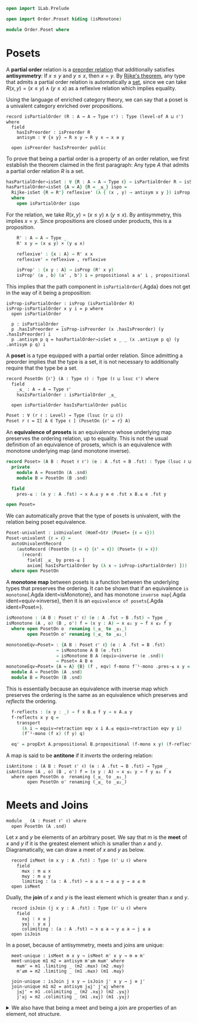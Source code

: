 ```agda
open import 1Lab.Prelude

open import Order.Proset hiding (isMonotone)

module Order.Poset where
```

<!--
```agda
private variable
  ℓ ℓ' : Level
  A : Type ℓ
  R : A → A → Type ℓ
```
-->

# Posets

A **partial order** relation is a [preorder relation] that additionally
satisfies **antisymmetry**: If $x \le y$ and $y \le x$, then $x = y$. By
[Rijke's theorem], any type that admits a partial order relation is
automatically a [set], since we can take $R(x, y) = (x \le y) \land (y
\le x)$ as a reflexive relation which implies equality.

Using the language of enriched category theory, we can say that a poset
is a univalent category enriched over propositions.

[preorder relation]: 1Lab.Proset.html#isPreorder
[Rijke's theorem]: 1Lab.HLevel.Sets.html#Rijke-isSet
[set]: 1Lab.HLevel.html#isSet

```
record isPartialOrder (R : A → A → Type ℓ') : Type (level-of A ⊔ ℓ') where
  field
    hasIsPreorder : isPreorder R
    antisym : ∀ {x y} → R x y → R y x → x ≡ y
  
  open isPreorder hasIsPreorder public
```

To prove that being a partial order is a property of an order relation,
we first establish the theorem claimed in the first paragraph: Any type
$A$ that admits a partial order relation $R$ is a set.

```agda
hasPartialOrder→isSet : ∀ {R : A → A → Type ℓ} → isPartialOrder R → isSet A
hasPartialOrder→isSet {A = A} {R = _≤_} ispo =
  Rijke-isSet {R = R'} reflexive' (λ { (x , y) → antisym x y }) isProp'
  where
    open isPartialOrder ispo
```

For the relation, we take $R(x, y) = (x \le y) \land (y \le x)$. By
antisymmetry, this implies $x = y$. Since propositions are closed under
products, this is a proposition.

```agda
    R' : A → A → Type _
    R' x y = (x ≤ y) × (y ≤ x)

    reflexive' : {x : A} → R' x x
    reflexive' = reflexive , reflexive

    isProp' : {x y : A} → isProp (R' x y)
    isProp' (a , b) (a' , b') i = propositional a a' i , propositional b b' i
```

This implies that the path component in `isPartialOrder`{.Agda} does not
get in the way of it being a proposition:

```
isProp-isPartialOrder : isProp (isPartialOrder R)
isProp-isPartialOrder x y i = p where
  open isPartialOrder

  p : isPartialOrder _
  p .hasIsPreorder = isProp-isPreorder (x .hasIsPreorder) (y .hasIsPreorder) i
  p .antisym p q = hasPartialOrder→isSet x _ _ (x .antisym p q) (y .antisym p q) i
```

A **poset** is a type equipped with a partial order relation. Since
admitting a preorder implies that the type is a set, it is not necessary
to additionally require that the type be a set.

```
record PosetOn {ℓ'} (A : Type ℓ) : Type (ℓ ⊔ lsuc ℓ') where
  field
    _≤_ : A → A → Type ℓ'
    hasIsPartialOrder : isPartialOrder _≤_

  open isPartialOrder hasIsPartialOrder public

Poset : ∀ (r ℓ : Level) → Type (lsuc (r ⊔ ℓ))
Poset r ℓ = Σ[ A ∈ Type ℓ ] (PosetOn {ℓ' = r} A)
```

An **equivalence of prosets** is an equivalence whose underlying map
preserves the ordering relation, up to equality. This is not the usual
definition of an equivalence of prosets, which is an equivalence with
monotone underlying map (and monotone inverse).

```agda
record Poset≃ (A B : Poset ℓ ℓ') (e : A .fst ≃ B .fst) : Type (lsuc ℓ ⊔ ℓ') where
  private
    module A = PosetOn (A .snd)
    module B = PosetOn (B .snd)

  field
    pres-≤ : (x y : A .fst) → x A.≤ y ≡ e .fst x B.≤ e .fst y

open Poset≃
```

We can automatically prove that the type of posets is univalent, with
the relation being poset equivalence.

```agda
Poset-univalent : isUnivalent (HomT→Str (Poset≃ {ℓ = ℓ}))
Poset-univalent {ℓ = ℓ} = 
  autoUnivalentRecord
    (autoRecord (PosetOn {ℓ = ℓ} {ℓ' = ℓ}) (Poset≃ {ℓ = ℓ})
      (record:
        field[ _≤_ by pres-≤ ]
        axiom[ hasIsPartialOrder by (λ x → isProp-isPartialOrder) ]))
  where open PosetOn
```

A **monotone map** between posets is a function between the underlying
types that preserves the ordering. It can be shown that if an
equivalence `is monotone`{.Agda ident=isMonotone}, and has monotone
`inverse map`{.Agda ident=equiv→inverse}, then it is an `equivalence of
posets`{.Agda ident=Poset≃}.

```agda
isMonotone : (A B : Poset ℓ' ℓ) (e : A .fst → B .fst) → Type _
isMonotone (A , o) (B , o') f = (x y : A) → x ≤₁ y → f x ≤₂ f y
  where open PosetOn o  renaming (_≤_ to _≤₁_)
        open PosetOn o' renaming (_≤_ to _≤₂_)

monotoneEqv→Poset≃ : {A B : Poset ℓ' ℓ} (e : A .fst ≃ B .fst)
                   → isMonotone A B (e .fst)
                   → isMonotone B A (equiv→inverse (e .snd))
                   → Poset≃ A B e
monotoneEqv→Poset≃ {A = A} {B} (f , eqv) f-mono f¯¹-mono .pres-≤ x y = ua eq' where
  module A = PosetOn (A .snd)
  module B = PosetOn (B .snd)
```

This is essentially because an equivalence with inverse map which
preserves the ordering is the same as an equivalence which preserves and
_reflects_ the ordering.

```agda
  f-reflects : (x y : _) → f x B.≤ f y → x A.≤ y
  f-reflects x y q =
    transport
      (λ i → equiv→retraction eqv x i A.≤ equiv→retraction eqv y i)
      (f¯¹-mono (f x) (f y) q)

  eq' = propExt A.propositional B.propositional (f-mono x y) (f-reflects x y)
```

A map is said to be **antitone** if it _inverts_ the ordering relation:

```
isAntitone : (A B : Poset ℓ' ℓ) (e : A .fst → B .fst) → Type _
isAntitone (A , o) (B , o') f = (x y : A) → x ≤₁ y → f y ≤₂ f x
  where open PosetOn o  renaming (_≤_ to _≤₁_)
        open PosetOn o' renaming (_≤_ to _≤₂_)
```

# Meets and Joins

```
module _ (A : Poset ℓ' ℓ) where
  open PosetOn (A .snd)
```

Let $x$ and $y$ be elements of an arbitrary poset. We say that m is the
**meet** of $x$ and $y$ if it is the greatest element which is smaller
than $x$ and $y$. Diagramatically, we can draw a meet of $x$ and $y$ as
below.

```
  record isMeet (m x y : A .fst) : Type (ℓ' ⊔ ℓ) where
    field
      m≤x : m ≤ x
      m≤y : m ≤ y
      limiting : (a : A .fst) → a ≤ x → a ≤ y → a ≤ m
  open isMeet
```

Dually, the **join** of $x$ and $y$ is the least element which is
greater than $x$ and $y$.

```
  record isJoin (j x y : A .fst) : Type (ℓ' ⊔ ℓ) where
    field
      x≤j : x ≤ j
      y≤j : y ≤ j
      colimiting : (a : A .fst) → x ≤ a → y ≤ a → j ≤ a
  open isJoin
```

In a poset, because of antisymmetry, meets and joins are unique:

<!--
```
  private variable
    m m' j j' x y : A .fst
```
-->

```
  meet-unique : isMeet m x y → isMeet m' x y → m ≡ m'
  meet-unique m1 m2 = antisym m'≤m m≤m' where
    m≤m' = m1 .limiting _ (m2 .m≤x) (m2 .m≤y)
    m'≤m = m2 .limiting _ (m1 .m≤x) (m1 .m≤y)

  join-unique : isJoin j x y → isJoin j' x y → j ≡ j'
  join-unique m1 m2 = antisym j≤j' j'≤j where
    j≤j' = m1 .colimiting _ (m2 .x≤j) (m2 .y≤j)
    j'≤j = m2 .colimiting _ (m1 .x≤j) (m1 .y≤j)
```

<details>
<summary>
We also have that being a meet and being a join are properties of an
element, not structure.
</summary>

```
  isProp-isMeet : isProp (isMeet m x y)
  isProp-isMeet x y i .m≤x = propositional (x .m≤x) (y .m≤x) i
  isProp-isMeet x y i .m≤y = propositional (x .m≤y) (y .m≤y) i
  isProp-isMeet x y i .limiting a b c =
    propositional (x .limiting a b c) (y .limiting a b c) i

  isProp-isJoin : isProp (isJoin m x y)
  isProp-isJoin x y i .x≤j = propositional (x .x≤j) (y .x≤j) i
  isProp-isJoin x y i .y≤j = propositional (x .y≤j) (y .y≤j) i
  isProp-isJoin x y i .colimiting a b c =
    propositional (x .colimiting a b c) (y .colimiting a b c) i
```
</details>
